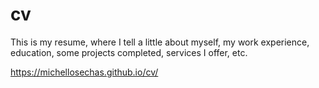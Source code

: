 # cv
This is my resume, where I tell a little about myself, my work experience, education, some projects completed, services I offer, etc.

https://michellosechas.github.io/cv/
